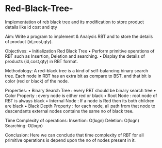 # Red-Black-Tree-
Implementation of reb black tree and its modification to store product details like id cost and qty


Aim: 
	Write a program to implement & Analysis RBT and to store the details of product (id,cost,qty).
	
	
Objectives:
    • Initialization Red Black Tree
    • Perform primitive operations of RBT such as Insertion, Deletion and searching.
    • Display the details of products (id,cost,qty) in RBT format.
    
    
Methodology:
A red–black tree is a kind of self-balancing binary search tree. Each node in RBT has an extra bit as compare to BST, and that bit is color (red or black) of the node.


Properties:
    • Binary Search Tree : every RBT should be binary search tree
    • Color Property : every node is either red or black
    • Root Node : root node of RBT is always black
    • Internal Node : If a node is Red then its both children are black
    • Black Depth Property : for each node, all path from that node to descendants external nodes contains the same no of black tree.


Time Complexity of operations:
Insertion: O(logn)
Deletion: O(logn)
Searching: O(logn) 


Conclusion:
	Here we can conclude that time complexity of RBT for all primitive operations is depend upon the no of nodes present in it. 
